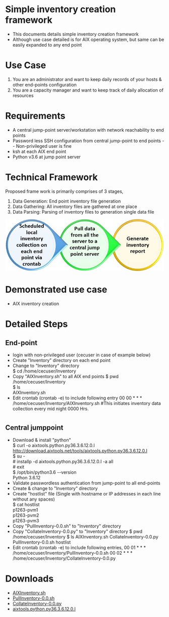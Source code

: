 # Simple inventory creation framework
- This documents details simple inventory creation framework
- Although use case detailed is for AIX operating system, but same can be easily expanded to any end point 
#
#
# Use Case
1. You are an administrator and want to keep daily records of your hosts & other end-points configuration
2. You are a capacity manager and want to keep track of daily allocation of resources
#
#
# Requirements
- A central jump-point server/workstation with network reachability to end points
- Password less SSH configuration from central jump-point to end points
  -- Non-privileged user is fine
- ksh at each AIX end point
- Python v3.6 at jump point server
#
#
# Technical Framework
Proposed frame work is primarily comprises of 3 stages,
1. Data Generation: End point inventory file generation
2. Data Gathering: All inventory files are gathered at one place
3. Data Parsing: Parsing of inventory files to generation single data file

![Alt text](https://github.com/lokeshbhatt/Simple-EndPoint-Inventory/blob/main/Inventory%20-%20how%20it%20works.JPG "Simple Inventory Creation - Technical Framework")
#
#
# Demonstrated use case
- AIX inventory creation
#
#
# Detailed Steps
## End-point
- login with non-privileged user (cecuser in case of example below)
- Create "Inventory" directory on each end point
- Change to "Inventory" directory  
        $ cd /home/cecuser/Inventory  
- Copy "AIXInventory.sh" to all AIX end points
        $ pwd  
        /home/cecuser/Inventory  
        $ ls  
        AIXInventory.sh  
- Edit crontab (crontab -e) to include following entry
        00 00 * * * /home/cecuser/Inventory/AIXInventory.sh      #This initiates inventory data collection every mid night 0000 Hrs.
#
## Central jumppoint
- Download & install "python"  
      $ curl -o aixtools.python.py36.3.6.12.0.I http://download.aixtools.net/tools/aixtools.python.py36.3.6.12.0.I  
      $ su -   
      # installp -d aixtools.python.py36.3.6.12.0.I -a all  
      # exit  
      $ /opt/bin/python3.6 --version  
      Python 3.6.12  
- Validate passwordless authentication from jump-point to all end-points
- Create & change to "Inventory" directory
- Create "hostlist" file (Single with hostname or IP addresses in each line without any spaces)  
      $ cat hostlist  
      p1263-pvm1  
      p1263-pvm2  
      p1263-pvm3  
- Copy "PullInventory-0.0.sh" to "Inventory" directory
- Copy "CollateInventory-0.0.py" to "Inventory" directory
    $ pwd
    /home/cecuser/Inventory
    $ ls
    AIXInventory.sh          CollateInventory-0.0.py  PullInventory-0.0.sh     hostlist
- Edit crontab (crontab -e) to include following entries,
    00 01 * * * /home/cecuser/Inventory/PullInventory-0.0.sh
    00 02 * * * /home/cecuser/Inventory/CollateInventory-0.0.py
#
#
# Downloads
- [AIXInventory.sh](https://github.com/lokeshbhatt/Simple-EndPoint-Inventory/blob/main/AIXInventory_0.0.ksh)
- [PullInventory-0.0.sh](https://github.com/lokeshbhatt/Simple-EndPoint-Inventory/blob/main/PullInventory-0.0.sh)
- [CollateInventory-0.0.py](https://github.com/lokeshbhatt/Simple-EndPoint-Inventory)
- [aixtools.python.py36.3.6.12.0.I](http://download.aixtools.net/tools/aixtools.python.py36.3.6.12.0.I)
